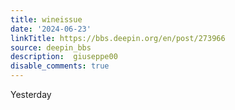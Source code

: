 ```yaml
---
title: wineissue
date: '2024-06-23'
linkTitle: https://bbs.deepin.org/en/post/273966
source: deepin_bbs
description:  giuseppe00 
disable_comments: true
---
```

Yesterday 
